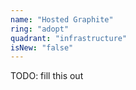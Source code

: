 ```yaml
---
name: "Hosted Graphite"
ring: "adopt"
quadrant: "infrastructure"
isNew: "false"
---
```


TODO: fill this out
